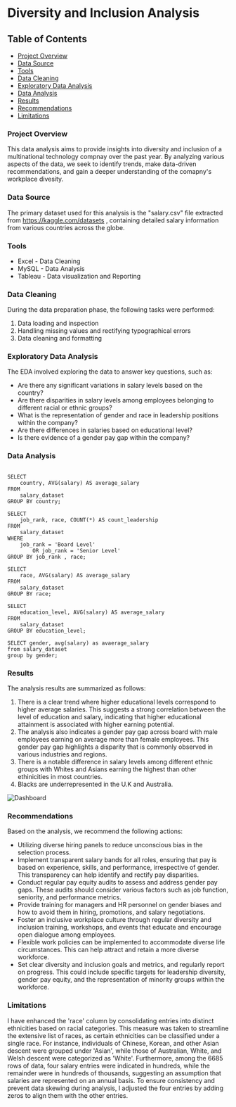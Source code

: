 # Diversity and Inclusion Analysis


## Table of Contents

- [Project Overview](#project-overview)
- [Data Source](#data-source)
- [Tools](#tools)
- [Data Cleaning](#data-cleaning)
- [Exploratory Data Analysis](#exploratory-data-analysis)
- [Data Analysis](#data-analysis)
- [Results](#results)
- [Recommendations](#recommendations)
- [Limitations](#limitations)



### Project Overview

This data analysis aims to provide insights into diversity and inclusion of a multinational technology compnay over the past year. By analyzing various aspects of the data, we seek to identify trends, make data-driven recommendations, and gain a deeper understanding of the comapny's workplace divesity.


### Data Source

The primary dataset used for this analysis is the "salary.csv" file extracted from https://kaggle.com/datasets , containing detailed salary information from various countries across the globe.

### Tools

- Excel - Data Cleaning
- MySQL - Data Analysis
- Tableau - Data visualization and Reporting

### Data Cleaning

During the data preparation phase, the following tasks were performed:

1. Data loading and inspection
2. Handling missing values and rectifying typographical errors
3. Data cleaning and formatting

### Exploratory Data Analysis

The EDA involved exploring the data to answer key questions, such as:

- Are there any significant variations in salary levels based on the country?
- Are there disparities in salary levels among employees belonging to different racial or ethnic groups?
- What is the representation of gender and race in leadership positions within the company?
- Are there differences in salaries based on educational level?
- Is there evidence of a gender pay gap within the company?

### Data Analysis

```mysql

SELECT 
    country, AVG(salary) AS average_salary
FROM
    salary_dataset
GROUP BY country;

SELECT 
    job_rank, race, COUNT(*) AS count_leadership
FROM
    salary_dataset
WHERE
    job_rank = 'Board Level'
        OR job_rank = 'Senior Level'
GROUP BY job_rank , race;

SELECT 
    race, AVG(salary) AS average_salary
FROM
    salary_dataset
GROUP BY race;

SELECT 
    education_level, AVG(salary) AS average_salary
FROM
    salary_dataset
GROUP BY education_level;

SELECT gender, avg(salary) as avaerage_salary
from salary_dataset
group by gender;

```

### Results

The analysis results are summarized as follows:

1. There is a clear trend where higher educational levels correspond to higher average salaries. This suggests a strong correlation between the level of education and salary, indicating that higher educational attainment is associated with higher earning potential.
2. The analysis also indicates a gender pay gap across board with male employees earning on average more than female employees. This gender pay gap highlights a disparity that is commonly observed in various industries and regions.
3. There is a notable difference in salary levels among different ethnic groups with Whites and Asians earning the highest than other ethinicities in most countries.
4.  Blacks are underrepresented in the U.K and Australia.



![Dashboard](https://github.com/Eleya1/Diversity-and-Inclusion/assets/156113418/fd55834e-7822-48b5-b4e9-ce8d1ec96ae8)



### Recommendations

Based on the analysis, we recommend the following actions:

- Utilizing diverse hiring panels to reduce unconscious bias in the selection process.
- Implement transparent salary bands for all roles, ensuring that pay is based on experience, skills, and performance, irrespective of gender. This transparency can help identify and rectify pay disparities.
- Conduct regular pay equity audits to assess and address gender pay gaps. These audits should consider various factors such as job function, seniority, and performance metrics.
- Provide training for managers and HR personnel on gender biases and how to avoid them in hiring, promotions, and salary negotiations.
- Foster an inclusive workplace culture through regular diversity and inclusion training, workshops, and events that educate and encourage open dialogue among employees.
- Flexible work policies can be implemented to accommodate diverse life circumstances. This can help attract and retain a more diverse workforce.
- Set clear diversity and inclusion goals and metrics, and regularly report on progress. This could include specific targets for leadership diversity, gender pay equity, and the representation of minority groups within the workforce.

### Limitations

I have enhanced the 'race' column by consolidating entries into distinct ethnicities based on racial categories. This measure was taken to streamline the extensive list of races, as certain ethnicities can be classified under a single race. For instance, individuals of Chinese, Korean, and other Asian descent were grouped under 'Asian', while those of Australian, White, and Welsh descent were categorized as 'White'. Furthermore, among the 6685 rows of data, four salary entries were indicated in hundreds, while the remainder were in hundreds of thousands, suggesting an assumption that salaries are represented on an annual basis. To ensure consistency and prevent data skewing during analysis, I adjusted the four entries by adding zeros to align them with the other entries.
